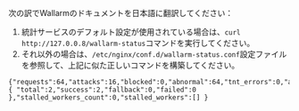 次の訳でWallarmのドキュメントを日本語に翻訳してください：
1. 統計サービスのデフォルト設定が使用されている場合は、`curl http://127.0.0.8/wallarm-status`コマンドを実行してください。
2. それ以外の場合は、`/etc/nginx/conf.d/wallarm-status.conf`設定ファイルを参照して、上記に似た正しいコマンドを構築してください。
```
{"requests":64,"attacks":16,"blocked":0,"abnormal":64,"tnt_errors":0,"api_errors":0,"requests_lost":0,"segfaults":0,"memfaults":0,"softmemfaults":0,"time_detect":0,"db_id":46,"custom_ruleset_id":4,"proton_instances": { "total":2,"success":2,"fallback":0,"failed":0 },"stalled_workers_count":0,"stalled_workers":[] }
```